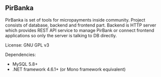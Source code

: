 PirBanka
---------
PirBanka is set of tools for micropayments inside community. Project consists of database, backend and frontend part.
Backend is HTTP server which provides REST API service to manage PirBank or connect frontend applications so only the server is talking to DB directly.

License: GNU GPL v3

Dependencies:
  - MySQL 5.8+
  - .NET framework 4.6.1+ (or Mono framework equivalent)
